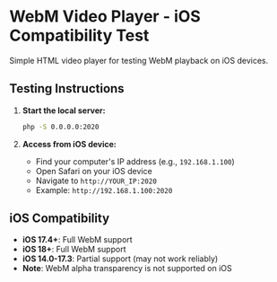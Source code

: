 # WebM Video Player - iOS Compatibility Test

Simple HTML video player for testing WebM playback on iOS devices.

## Testing Instructions

1. **Start the local server:**
   ```bash
   php -S 0.0.0.0:2020
   ```

2. **Access from iOS device:**
   - Find your computer's IP address (e.g., `192.168.1.100`)
   - Open Safari on your iOS device
   - Navigate to `http://YOUR_IP:2020`
   - Example: `http://192.168.1.100:2020`

## iOS Compatibility

- **iOS 17.4+**: Full WebM support
- **iOS 18+**: Full WebM support
- **iOS 14.0-17.3**: Partial support (may not work reliably)
- **Note**: WebM alpha transparency is not supported on iOS
